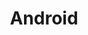 ---
layout: android
title: Android
svg: android
permalink: /android/
date_updated: "September 05, 2022"
completion_time: "40 Hours"
---